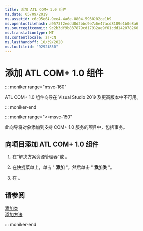 ```yaml
---
title: 添加 ATL COM+ 1.0 组件
ms.date: 05/09/2019
ms.assetid: c6c95e64-9ee4-4a6e-8804-5930202ce1b9
ms.openlocfilehash: a9573f2eddd8d2bbc9e7a6e47acd8189e1b0e8a6
ms.sourcegitcommit: 9c2b3df9b837879cd17932ae9f61cdd142078260
ms.translationtype: MT
ms.contentlocale: zh-CN
ms.lasthandoff: 10/29/2020
ms.locfileid: "92923850"
---
```

# <a name="adding-an-atl-com-10-component"></a>添加 ATL COM+ 1.0 组件

::: moniker range="msvc-160"

ATL COM+ 1.0 组件向导在 Visual Studio 2019 及更高版本中不可用。

::: moniker-end

::: moniker range="<=msvc-150"

此向导将对象添加到支持 COM+ 1.0 服务的项目中，包括事务。

## <a name="to-add-an-atl-com-10-component-to-your-project"></a>向项目添加 ATL COM+ 1.0 组件

1. 在“解决方案资源管理器”或  。

1. 在快捷菜单上，单击 " **添加** "，然后单击 " **添加类** "。

1. 在  。

## <a name="see-also"></a>请参阅

[添加类](../../ide/adding-a-class-visual-cpp.md)<br/>
[添加方法](../../ide/adding-a-method-visual-cpp.md)

::: moniker-end
